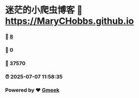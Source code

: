 # 迷茫的小爬虫博客 :link: https://MaryCHobbs.github.io 
### :page_facing_up: [8](https://MaryCHobbs.github.io/tag.html) 
### :speech_balloon: 0 
### :hibiscus: 37570 
### :alarm_clock: 2025-07-07 11:58:35 
### Powered by :heart: [Gmeek](https://github.com/Meekdai/Gmeek)
